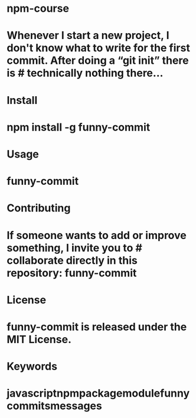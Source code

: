 # npm-course
# Whenever I start a new project, I don't know what to write for  the first commit. After doing a “git init” there is # technically nothing there...
# Install
# npm install -g funny-commit
# Usage
# funny-commit
# Contributing
# If someone wants to add or improve something, I invite you to # collaborate directly in this repository: funny-commit
# 
# License
# funny-commit is released under the MIT License.
# 
# Keywords
# javascriptnpmpackagemodulefunnycommitsmessages
